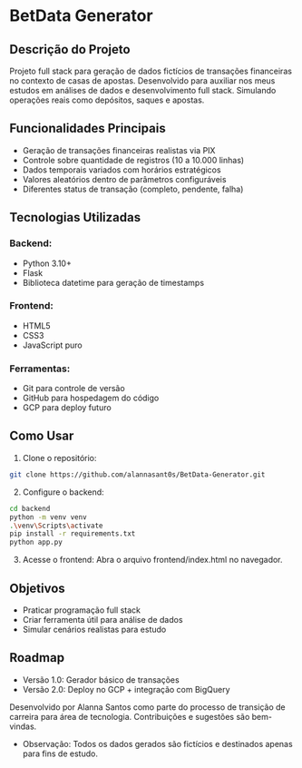 # BetData Generator

## Descrição do Projeto
Projeto full stack para geração de dados fictícios de transações financeiras no contexto de casas de apostas. Desenvolvido para auxiliar nos meus estudos em análises de dados e desenvolvimento full stack. Simulando operações reais como depósitos, saques e apostas.

## Funcionalidades Principais
- Geração de transações financeiras realistas via PIX
- Controle sobre quantidade de registros (10 a 10.000 linhas)
- Dados temporais variados com horários estratégicos
- Valores aleatórios dentro de parâmetros configuráveis
- Diferentes status de transação (completo, pendente, falha)

## Tecnologias Utilizadas
### Backend:
- Python 3.10+
- Flask
- Biblioteca datetime para geração de timestamps

### Frontend:
- HTML5
- CSS3
- JavaScript puro

### Ferramentas:
- Git para controle de versão
- GitHub para hospedagem do código
- GCP para deploy futuro

## Como Usar
1. Clone o repositório:
```bash
git clone https://github.com/alannasant0s/BetData-Generator.git
```
2. Configure o backend:
```bash
cd backend
python -m venv venv
.\venv\Scripts\activate
pip install -r requirements.txt
python app.py
```

3. Acesse o frontend:
Abra o arquivo frontend/index.html no navegador.

## Objetivos
- Praticar programação full stack
- Criar ferramenta útil para análise de dados
- Simular cenários realistas para estudo

## Roadmap
- Versão 1.0: Gerador básico de transações
- Versão 2.0: Deploy no GCP + integração com BigQuery


Desenvolvido por Alanna Santos como parte do processo de transição de carreira para área de tecnologia. Contribuições e sugestões são bem-vindas.

- Observação: Todos os dados gerados são fictícios e destinados apenas para fins de estudo.

